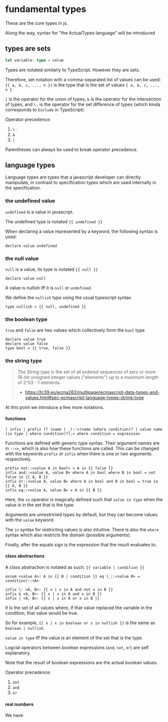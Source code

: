 # fundamental types

These are the core types in js.

Along the way, syntax for "the ActualTypes language" will be introduced

## types are sets

```ts
let variable: type = value
```

Types are notated similarly to TypeScript. However they are sets.

Therefore, set notation with a comma-separated list of values can be used:
`{{ a, b, c, ..., n }}` is the type that is the set of values `{ a, b, c, ..., n }`

`|` is the operator for the union of types, `&` is the operator for the intersection of types,
and `\-` is the operator for the set difference of types (which kinda corresponds to `Exclude` in TypeScript)

Operator precedence:

1. `\-`
1. `&`
1. `|`

Parentheses can always be used to break operator precedence.

## language types

Language types are types that a javascript developer can directly manipulate, in contrast to
specification types which are used internally in the specification.

### the undefined value

`undefined` is a value in javascript.

The undefined type is notated `{{ undefined }}`

When declaring a value represented by a keyword, the following syntax is used:

```acts
declare value undefined
```

### the null value

`null` is a value, its type is notated `{{ null }}`

```acts
declare value null
```

A value is nullish iff it is `null` or `undefined`.

We define the `nullish` type using the usual typescript syntax

```acts
type nullish = {{ null, undefined }}
```

### the boolean type

`true` and `false` are two values which collectively form the `bool` type

```acts
declare value true
declare value false
type bool = {{ true, false }}
```

### the string type

> The _String type_ is the set of all ordered sequences of zero or more 16-bit
> unsigned integer values ("elements") up to a maximum length of 2^53 - 1 elements.
> - <https://tc39.es/ecma262/multipage/ecmascript-data-types-and-values.html#sec-ecmascript-language-types-string-type>

At this point we introduce a few more notations.

#### functions

```
[ infix | prefix ]? (name | _)::<(name (where condition)? | value name (in type | where condition)?),> where condition = expression
```

Functions are defined with generic type syntax. Their argument names are in `::<>`, which is also how these functions are called.
This can be changed with the keywords `prefix` or `infix` when there is one or two arguments respectively.

```acts
prefix not::<value A in bool> = A in {{ false }}
infix and::<value A, value B> where A in bool where B in bool = not false in {{ A, B }}
infix or::<value A, value B> where A in bool and B in bool = true in {{ A, B }}
infix eq::<value A, value B> = A in {{ B }}
```

Here, the `in` operator is magically defined such that `value in type` when the value is in the set that is the type.

Arguments are unrestricted types by default, but they can become values with the `value` keyword.

The `in` syntax for restricting values is also intuitive. There is also the `where` syntax which also restricts the domain (possible arguments).

Finally, after the equals sign is the expression that the result evaluates to.

#### class abstractions

A class abstraction is notated as such: `{{ variable | condition }}`

```acts
axiom <value A>: A in {{ B | condition }} eq (_::<value B> = condition)::<A>

infix \- <A, B>: {{ x | x in A and not x in B }}
infix & <A, B>: {{ x | x in A and x in B }}
infix | <A, B>: {{ x | x in A or x in B }}
```

It is the set of all values where, if that value replaced the variable in the condition, that value would be true.

So for example, `{{ x | x in boolean or x in nullish }}` is the same as `boolean | nullish`.

`value in type` iff the value is an element of the set that is the type.

Logcial operators between boolean expressions (`and`, `not`, `or`) are self explanatory.

Note that the result of boolean expressions are the actual boolean values.

Operator precedence:

1. `not`
1. `and`
1. `or`

#### real numbers

We have

```acts

```

